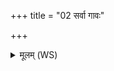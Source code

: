 +++
title = "02 सर्वा गावः"

+++
<details><summary>मूलम् (WS)</summary>

सर्वा गावः सम्मनसः सत्सभयः सनाभयः ।  
समानं बिभ्रतीर्नावं वत्सान् उज्जिहतामिथः ॥ ३ ॥
</details>
